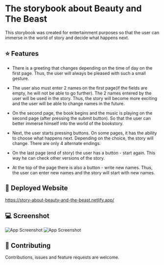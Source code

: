 
# The storybook about Beauty and The Beast

This storybook was created for entertainment purposes so that the user can immerse in the world of story
and decide what happens next.

## ⭐️ Features

- There is a greeting that changes depending on the time of day on the first page. Thus, the user will
always be pleased with such a small gesture.

- The user also must enter 2 names on the first page(if the fields are empty, he will not be able to go
further). The 2 names entered by the user will be used in the story. Thus, the story will become more
exciting and the user will be able to change names in the future.

- On the second page, the book begins and the music is playing on the second page (after pressing the submit button). So that the user can better immerse
himself into the world of the bookstory.

- Next, the user starts pressing buttons. On some pages, it has the ability to choose what happens next.
Depending on the choice, the story will change. There are only 4 alternate endings.

- On the last page (end of story) the user has a button - start again. This way he can check other
versions of the story.

- At the top of the page there is also a button - write new names. Thus, the user can enter new names
and the story will start with new names.


## 🚀 Deployed Website
https://story-about-beauty-and-the-beast.netlify.app/


## 💻 Screenshot

![App Screenshot](https://www.dropbox.com/s/ilbyqcaa32r62gi/Story%20about%20Beauty%20and%20the%20Beast_1.png?raw=1)
![App Screenshot](https://www.dropbox.com/s/8niiyisbcf3lqga/Story%20about%20Beauty%20and%20the%20Beast_2.png?raw=1)


## 🤝 Contributing

Contributions, issues and feature requests are welcome.
